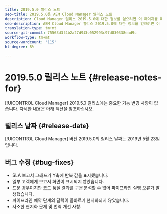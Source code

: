 ```yaml
---
title: 2019.5.0 릴리스 노트
seo-title: 2019.5.0용 AEM Cloud Manager 릴리스 노트
description: Cloud Manager 릴리스 2019.5.0에 대한 정보를 얻으려면 이 페이지를 따르십시오.
seo-description: AEM Cloud Manager 릴리스 2019.5.0에 대한 정보를 얻으려면 이 페이지를 따르십시오.
translation-type: tm+mt
source-git-commit: 75563d3f4b2a27d943c052993c97d830338ead9c
workflow-type: tm+mt
source-wordcount: '115'
ht-degree: 8%

---
```



# 2019.5.0 릴리스 노트 {#release-notes-for}

[!UICONTROL Cloud Manager] 2019.5.0 릴리스에는 중요한 기능 변경 사항이 없습니다. 자세한 내용은 아래 섹션을 참조하십시오.

## 릴리스 날짜 {#release-date}

[!UICONTROL Cloud Manager] 버전 2019.5.0의 릴리스 날짜는 2019년 5월 23일입니다.


## 버그 수정 {#bug-fixes}

* SLA 보고서 그래프가 Y축에 반복 값을 표시했습니다.
* 일부 고객에게 보고서 화면이 표시되지 않았습니다.
* 드문 경우이지만 코드 품질 결과를 구문 분석할 수 없어 파이프라인 실행 오류가 발생했습니다.
* 파이프라인 예약 단계의 달력이 올바르게 현지화되지 않았습니다.
* 사소한 현지화 문제 및 번역 개선 사항.